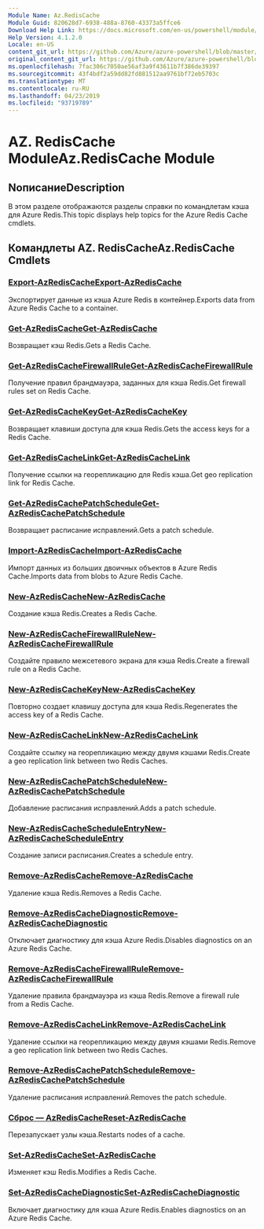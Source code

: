 ```yaml
---
Module Name: Az.RedisCache
Module Guid: 820628d7-6938-488a-8760-43373a5ffce6
Download Help Link: https://docs.microsoft.com/en-us/powershell/module/az.rediscache
Help Version: 4.1.2.0
Locale: en-US
content_git_url: https://github.com/Azure/azure-powershell/blob/master/src/RedisCache/RedisCache/help/Az.RedisCache.md
original_content_git_url: https://github.com/Azure/azure-powershell/blob/master/src/RedisCache/RedisCache/help/Az.RedisCache.md
ms.openlocfilehash: 7fac306c7050ae56af3a9f43611b7f386de39397
ms.sourcegitcommit: 43f4bdf2a59dd82fd881512aa9761bf72eb5703c
ms.translationtype: MT
ms.contentlocale: ru-RU
ms.lasthandoff: 04/23/2019
ms.locfileid: "93719789"
---
```

# <span data-ttu-id="b6efb-101">AZ. RedisCache Module</span><span class="sxs-lookup"><span data-stu-id="b6efb-101">Az.RedisCache Module</span></span>
## <span data-ttu-id="b6efb-102">Nописание</span><span class="sxs-lookup"><span data-stu-id="b6efb-102">Description</span></span>
<span data-ttu-id="b6efb-103">В этом разделе отображаются разделы справки по командлетам кэша для Azure Redis.</span><span class="sxs-lookup"><span data-stu-id="b6efb-103">This topic displays help topics for the Azure Redis Cache cmdlets.</span></span>

## <span data-ttu-id="b6efb-104">Командлеты AZ. RedisCache</span><span class="sxs-lookup"><span data-stu-id="b6efb-104">Az.RedisCache Cmdlets</span></span>
### [<span data-ttu-id="b6efb-105">Export-AzRedisCache</span><span class="sxs-lookup"><span data-stu-id="b6efb-105">Export-AzRedisCache</span></span>](Export-AzRedisCache.md)
<span data-ttu-id="b6efb-106">Экспортирует данные из кэша Azure Redis в контейнер.</span><span class="sxs-lookup"><span data-stu-id="b6efb-106">Exports data from Azure Redis Cache to a container.</span></span>

### [<span data-ttu-id="b6efb-107">Get-AzRedisCache</span><span class="sxs-lookup"><span data-stu-id="b6efb-107">Get-AzRedisCache</span></span>](Get-AzRedisCache.md)
<span data-ttu-id="b6efb-108">Возвращает кэш Redis.</span><span class="sxs-lookup"><span data-stu-id="b6efb-108">Gets a Redis Cache.</span></span>

### [<span data-ttu-id="b6efb-109">Get-AzRedisCacheFirewallRule</span><span class="sxs-lookup"><span data-stu-id="b6efb-109">Get-AzRedisCacheFirewallRule</span></span>](Get-AzRedisCacheFirewallRule.md)
<span data-ttu-id="b6efb-110">Получение правил брандмауэра, заданных для кэша Redis.</span><span class="sxs-lookup"><span data-stu-id="b6efb-110">Get firewall rules set on Redis Cache.</span></span>

### [<span data-ttu-id="b6efb-111">Get-AzRedisCacheKey</span><span class="sxs-lookup"><span data-stu-id="b6efb-111">Get-AzRedisCacheKey</span></span>](Get-AzRedisCacheKey.md)
<span data-ttu-id="b6efb-112">Возвращает клавиши доступа для кэша Redis.</span><span class="sxs-lookup"><span data-stu-id="b6efb-112">Gets the access keys for a Redis Cache.</span></span>

### [<span data-ttu-id="b6efb-113">Get-AzRedisCacheLink</span><span class="sxs-lookup"><span data-stu-id="b6efb-113">Get-AzRedisCacheLink</span></span>](Get-AzRedisCacheLink.md)
<span data-ttu-id="b6efb-114">Получение ссылки на георепликацию для Redis кэша.</span><span class="sxs-lookup"><span data-stu-id="b6efb-114">Get geo replication link for Redis Cache.</span></span>

### [<span data-ttu-id="b6efb-115">Get-AzRedisCachePatchSchedule</span><span class="sxs-lookup"><span data-stu-id="b6efb-115">Get-AzRedisCachePatchSchedule</span></span>](Get-AzRedisCachePatchSchedule.md)
<span data-ttu-id="b6efb-116">Возвращает расписание исправлений.</span><span class="sxs-lookup"><span data-stu-id="b6efb-116">Gets a patch schedule.</span></span>

### [<span data-ttu-id="b6efb-117">Import-AzRedisCache</span><span class="sxs-lookup"><span data-stu-id="b6efb-117">Import-AzRedisCache</span></span>](Import-AzRedisCache.md)
<span data-ttu-id="b6efb-118">Импорт данных из больших двоичных объектов в Azure Redis Cache.</span><span class="sxs-lookup"><span data-stu-id="b6efb-118">Imports data from blobs to Azure Redis Cache.</span></span>

### [<span data-ttu-id="b6efb-119">New-AzRedisCache</span><span class="sxs-lookup"><span data-stu-id="b6efb-119">New-AzRedisCache</span></span>](New-AzRedisCache.md)
<span data-ttu-id="b6efb-120">Создание кэша Redis.</span><span class="sxs-lookup"><span data-stu-id="b6efb-120">Creates a Redis Cache.</span></span>

### [<span data-ttu-id="b6efb-121">New-AzRedisCacheFirewallRule</span><span class="sxs-lookup"><span data-stu-id="b6efb-121">New-AzRedisCacheFirewallRule</span></span>](New-AzRedisCacheFirewallRule.md)
<span data-ttu-id="b6efb-122">Создайте правило межсетевого экрана для кэша Redis.</span><span class="sxs-lookup"><span data-stu-id="b6efb-122">Create a firewall rule on a Redis Cache.</span></span>

### [<span data-ttu-id="b6efb-123">New-AzRedisCacheKey</span><span class="sxs-lookup"><span data-stu-id="b6efb-123">New-AzRedisCacheKey</span></span>](New-AzRedisCacheKey.md)
<span data-ttu-id="b6efb-124">Повторно создает клавишу доступа для кэша Redis.</span><span class="sxs-lookup"><span data-stu-id="b6efb-124">Regenerates the access key of a Redis Cache.</span></span>

### [<span data-ttu-id="b6efb-125">New-AzRedisCacheLink</span><span class="sxs-lookup"><span data-stu-id="b6efb-125">New-AzRedisCacheLink</span></span>](New-AzRedisCacheLink.md)
<span data-ttu-id="b6efb-126">Создайте ссылку на георепликацию между двумя кэшами Redis.</span><span class="sxs-lookup"><span data-stu-id="b6efb-126">Create a geo replication link between two Redis Caches.</span></span>

### [<span data-ttu-id="b6efb-127">New-AzRedisCachePatchSchedule</span><span class="sxs-lookup"><span data-stu-id="b6efb-127">New-AzRedisCachePatchSchedule</span></span>](New-AzRedisCachePatchSchedule.md)
<span data-ttu-id="b6efb-128">Добавление расписания исправлений.</span><span class="sxs-lookup"><span data-stu-id="b6efb-128">Adds a patch schedule.</span></span>

### [<span data-ttu-id="b6efb-129">New-AzRedisCacheScheduleEntry</span><span class="sxs-lookup"><span data-stu-id="b6efb-129">New-AzRedisCacheScheduleEntry</span></span>](New-AzRedisCacheScheduleEntry.md)
<span data-ttu-id="b6efb-130">Создание записи расписания.</span><span class="sxs-lookup"><span data-stu-id="b6efb-130">Creates a schedule entry.</span></span>

### [<span data-ttu-id="b6efb-131">Remove-AzRedisCache</span><span class="sxs-lookup"><span data-stu-id="b6efb-131">Remove-AzRedisCache</span></span>](Remove-AzRedisCache.md)
<span data-ttu-id="b6efb-132">Удаление кэша Redis.</span><span class="sxs-lookup"><span data-stu-id="b6efb-132">Removes a Redis Cache.</span></span>

### [<span data-ttu-id="b6efb-133">Remove-AzRedisCacheDiagnostic</span><span class="sxs-lookup"><span data-stu-id="b6efb-133">Remove-AzRedisCacheDiagnostic</span></span>](Remove-AzRedisCacheDiagnostic.md)
<span data-ttu-id="b6efb-134">Отключает диагностику для кэша Azure Redis.</span><span class="sxs-lookup"><span data-stu-id="b6efb-134">Disables diagnostics on an Azure Redis Cache.</span></span>

### [<span data-ttu-id="b6efb-135">Remove-AzRedisCacheFirewallRule</span><span class="sxs-lookup"><span data-stu-id="b6efb-135">Remove-AzRedisCacheFirewallRule</span></span>](Remove-AzRedisCacheFirewallRule.md)
<span data-ttu-id="b6efb-136">Удаление правила брандмауэра из кэша Redis.</span><span class="sxs-lookup"><span data-stu-id="b6efb-136">Remove a firewall rule from a Redis Cache.</span></span>

### [<span data-ttu-id="b6efb-137">Remove-AzRedisCacheLink</span><span class="sxs-lookup"><span data-stu-id="b6efb-137">Remove-AzRedisCacheLink</span></span>](Remove-AzRedisCacheLink.md)
<span data-ttu-id="b6efb-138">Удаление ссылки на георепликацию между двумя кэшами Redis.</span><span class="sxs-lookup"><span data-stu-id="b6efb-138">Remove a geo replication link between two Redis Caches.</span></span>

### [<span data-ttu-id="b6efb-139">Remove-AzRedisCachePatchSchedule</span><span class="sxs-lookup"><span data-stu-id="b6efb-139">Remove-AzRedisCachePatchSchedule</span></span>](Remove-AzRedisCachePatchSchedule.md)
<span data-ttu-id="b6efb-140">Удаление расписания исправлений.</span><span class="sxs-lookup"><span data-stu-id="b6efb-140">Removes the patch schedule.</span></span>

### [<span data-ttu-id="b6efb-141">Сброс — AzRedisCache</span><span class="sxs-lookup"><span data-stu-id="b6efb-141">Reset-AzRedisCache</span></span>](Reset-AzRedisCache.md)
<span data-ttu-id="b6efb-142">Перезапускает узлы кэша.</span><span class="sxs-lookup"><span data-stu-id="b6efb-142">Restarts nodes of a cache.</span></span>

### [<span data-ttu-id="b6efb-143">Set-AzRedisCache</span><span class="sxs-lookup"><span data-stu-id="b6efb-143">Set-AzRedisCache</span></span>](Set-AzRedisCache.md)
<span data-ttu-id="b6efb-144">Изменяет кэш Redis.</span><span class="sxs-lookup"><span data-stu-id="b6efb-144">Modifies a Redis Cache.</span></span>

### [<span data-ttu-id="b6efb-145">Set-AzRedisCacheDiagnostic</span><span class="sxs-lookup"><span data-stu-id="b6efb-145">Set-AzRedisCacheDiagnostic</span></span>](Set-AzRedisCacheDiagnostic.md)
<span data-ttu-id="b6efb-146">Включает диагностику для кэша Azure Redis.</span><span class="sxs-lookup"><span data-stu-id="b6efb-146">Enables diagnostics on an Azure Redis Cache.</span></span>

